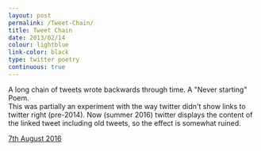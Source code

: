```yaml
---
layout: post
permalink: /Tweet-Chain/
title: Tweet Chain
date: 2013/02/14
colour: lightblue
link-color: black
type: twitter poetry
continuous: true
---
```


A long chain of tweets wrote backwards through time. A "Never starting" Poem.  
This was partially an experiment with the way twitter didn't show links to twitter right (pre-2014).
Now (summer 2016) twitter displays the content of the linked tweet including old tweets, so the effect is somewhat ruined.  

[7th August 2016](https://twitter.com/_xs/status/762068243397931012)
